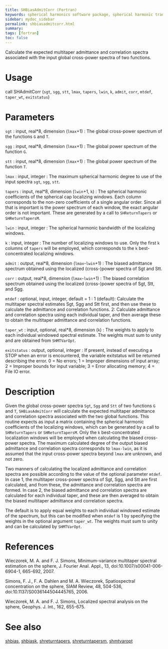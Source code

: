 ```yaml
---
title: SHBiasAdmitCorr (Fortran)
keywords: spherical harmonics software package, spherical harmonic transform, legendre functions, multitaper spectral analysis, fortran, Python, gravity, magnetic field
sidebar: mydoc_sidebar
permalink: shbiasadmitcorr.html
summary:
tags: [fortran]
toc: false
---
```


Calculate the expected multitaper admittance and correlation spectra associated with the input global cross-power spectra of two functions.

# Usage

call SHAdmitCorr (`sgt`, `sgg`, `stt`, `lmax`, `tapers`, `lwin`, `k`, `admit`, `corr`, `mtdef`, `taper_wt`, `exitstatus`)

# Parameters

`sgt` : input, real\*8, dimension (`lmax`+1)
:   The global cross-power spectrum of the functions `G` and `T`.

`sgg` : input, real\*8, dimension (`lmax`+1)
:   The global power spectrum of the function `G`.

`stt` : input, real\*8, dimension (`lmax`+1)
:   The global power spectrum of the function `T`.

`lmax` : input, integer
:   The maximum spherical harmonic degree to use of the input spectra `sgt`, `sgg`, `stt`.

`tapers` : input, real\*8, dimension (`lwin`+1, `k`)
:   The spherical harmonic coefficients of the spherical cap localizing windows. Each column corresponds to the non-zero coefficients of a single angular order. Since all that is important is the power spectrum of each window, the exact angular order is not important. These are generated by a call to `SHReturnTapers` or `SHReturnTapersM`.

`lwin` : input, integer
:   The spherical harmonic bandwidth of the localizing windows.

`k` : input, integer
:   The number of localizing windows to use. Only the first `k` columns of `tapers` will be employed, which corresponds to the `k` best-concentrated localizing windows.

`admit` : output, real\*8, dimension (`lmax`-`lwin`+1) 
:   The biased admittance spectrum obtained using the localized (cross-)power spectra of Sgt and Stt.

`corr` : output, real\*8, dimension (`lmax`-`lwin`+1) 
:   The biased correlation spectrum obtained using the localized (cross-)power spectra of Sgt, Stt, and Sgg.

`mtdef` : optional, input, integer, default = 1
:   1 (default): Calculate the multitaper spectral estimates Sgt, Sgg and Stt first, and then use these to calculate the admittance and correlation functions. 2: Calculate admittance and correlation spectra using each individual taper, and then average these to obtain the multitaper admittance and correlation functions.

`taper_wt` : input, optional, real\*8, dimension (`k`)
:   The weights to apply to each individual windowed spectral estimate. The weights must sum to unity and are obtained from `SHMTVarOpt`.

`exitstatus` : output, optional, integer
:   If present, instead of executing a STOP when an error is encountered, the variable exitstatus will be returned describing the error. 0 = No errors; 1 = Improper dimensions of input array; 2 = Improper bounds for input variable; 3 = Error allocating memory; 4 = File IO error.

# Description

Given the global cross-power spectra `Sgt`, `Sgg` and `Stt` of two functions `G` and `T`, `SHBiasAdmitCorr` will calculate the expected multitaper admittance and correlation spectra associated with the two global functions. This routine expects as input a matrix containing the spherical harmonic coefficients of the localizing windows, which can be generated by a call to `SHReturnTapers` or `SHReturnTapersM`. Only the `k` best-concentrated localization windows will be employed when calculating the biased cross-power spectra. The maximum calculated degree of the output biased admittance and correlation spectra corresponds to `lmax-lwin`, as it is assumed that the input cross-power spectra beyond `lmax` are unknown, and not zero.

Two manners of calculating the localized admittance and correlation spectra are possible according to the value of the optional parameter `mtdef`. In case 1, the multitaper cross-power spectra of Sgt, Sgg, and Stt are first calculated, and from these, the admittance and correlation spectra are formed. In case 2, the biased admittance and correlation spectra are calculated for each individual taper, and these are then averaged to obtain the biased multitaper admittance and correlation spectra.

The default is to apply equal weights to each individual windowed estimate of the spectrum, but this can be modified when `mtdef` is 1 by specifying the weights in the optional argument `taper_wt`. The weights must sum to unity and can be calculated by `SHMTVarOpt`.

# References

Wieczorek, M. A. and F. J. Simons, Minimum-variance multitaper spectral estimation on the sphere, J. Fourier Anal. Appl., 13, doi:10.1007/s00041-006-6904-1, 665-692, 2007.

Simons, F. J., F. A. Dahlen and M. A. Wieczorek, Spatiospectral concentration on the sphere, SIAM Review, 48, 504-536, doi:10.1137/S0036144504445765, 2006. 

Wieczorek, M. A. and F. J. Simons, Localized spectral analysis on the sphere, 
Geophys. J. Int., 162, 655-675.

# See also

[shbias](shbias.html), [shbiask](shbiask.html), [shreturntapers](shreturntapers.html), [shreturntapersm](shreturntapersm.html), [shmtvaropt](shmtvaropt.html)
